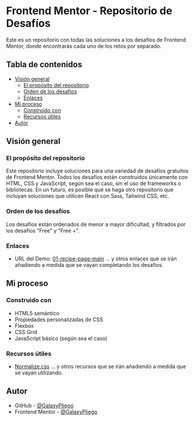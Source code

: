# Frontend Mentor - Repositorio de Desafíos

Este es un repositorio con todas las soluciones a los desafíos de Frontend Mentor, donde encontrarás cada uno de los retos por separado.

## Tabla de contenidos

- [Visión general](#visión-general)
  - [El propósito del repositorio](#el-propósito-del-repositorio)
  - [Orden de los desafíos](#orden-de-los-desafíos)
  - [Enlaces](#enlaces)
- [Mi proceso](#mi-proceso)
  - [Construido con](#construido-con)
  - [Recursos útiles](#recursos-útiles)
- [Autor](#autor)

## Visión general

### El propósito del repositorio

Este repositorio incluye soluciones para una variedad de desafíos gratuitos de Frontend Mentor. Todos los desafíos están construidos únicamente con HTML, CSS y JavaScript, según sea el caso, sin el uso de frameworks o bibliotecas. En un futuro, es posible que se haga otro repositorio que incluyan soluciones que utilicen React con Sass, Tailwind CSS, etc.

### Orden de los desafíos

Los desafíos están ordenados de menor a mayor dificultad, y filtrados por los desafíos "Free" y "Free +".

### Enlaces

- URL del Demo: [01-recipe-page-main](https://your-solution-url.com)
... y otros enlaces que se irán añadiendo a medida que se vayan completando los desafíos.

## Mi proceso

### Construido con

- HTML5 semántico
- Propiedades personalizadas de CSS
- Flexbox
- CSS Grid
- JavaScript básico (según sea el caso)

### Recursos útiles

- [Normalize.css](https://necolas.github.io/normalize.css/)
... y otros recursos que se irán añadiendo a medida que se vayan utilizando.

## Autor

- GitHub - [@GalaxyPliego](https://github.com/GalaxyPliego)
- Frontend Mentor - [@GalaxyPliego](https://www.frontendmentor.io/profile/GalaxyPliego)

